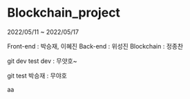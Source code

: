 # Blockchain_project

2022/05/11 ~ 2022/05/17

Front-end : 박승재, 이혜진
Back-end : 위성진
Blockchain : 정종찬

git dev test
dev : 무얏호~

git test
박승재 : 무야호

aa